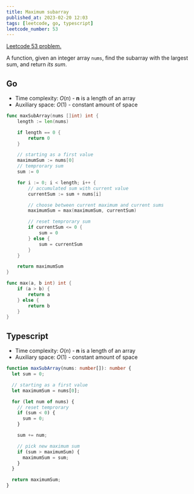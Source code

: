 ```yaml
---
title: Maximum subarray
published_at: 2023-02-20 12:03
tags: [leetcode, go, typescript]
leetcode_number: 53
---
```


[Leetcode 53 problem.](https://leetcode.com/problems/maximum-subarray/)

A function, given an integer array `nums`, find the subarray with the largest
sum, and return _its sum_.

## Go

- Time complexity: $O(n)$ - **n** is a length of an array
- Auxiliary space: $O(1)$ - constant amount of space

```go
func maxSubArray(nums []int) int {
    length := len(nums)

	if length == 0 {
		return 0
	}

    // starting as a first value
	maximumSum := nums[0]
    // temprorary sum
	sum := 0

	for i := 0; i < length; i++ {
        // accumulated sum with current value
		currentSum := sum + nums[i]

        // choose between current maximum and current sums
		maximumSum = max(maximumSum, currentSum)

        // reset temprorary sum
		if currentSum <= 0 {
			sum = 0
		} else {
			sum = currentSum
		}
	}

	return maximumSum
}

func max(a, b int) int {
	if (a > b) {
        return a
    } else {
        return b
    }
}
```

## Typescript

- Time complexity: $O(n)$ - **n** is a length of an array
- Auxiliary space: $O(1)$ - constant amount of space

```typescript
function maxSubArray(nums: number[]): number {
  let sum = 0;

  // starting as a first value
  let maximumSum = nums[0];

  for (let num of nums) {
    // reset temprorary
    if (sum < 0) {
      sum = 0;
    }

    sum += num;

    // pick new maximum sum
    if (sum > maximumSum) {
      maximumSum = sum;
    }
  }

  return maximumSum;
}
```
